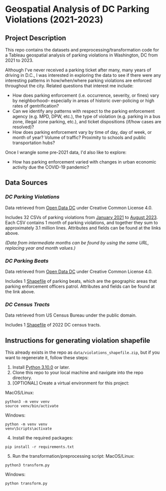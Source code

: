 # Geospatial Analysis of DC Parking Violations (2021-2023)



## Project Description

This repo contains the datasets and preprocessing/transformation code for a Tableau geospatial analysis of parking 
violations in Washington, DC from 2021 to 2023.

Although I've never received a parking ticket after many, many years of driving in D.C., I was interested in exploring 
the data to see if there were any interesting patterns in how/when/where parking violations are enforced throughout the 
city. Related questions that interest me include:

* How does parking enforcement (i.e. occurrence, severity, or fines) vary by neighborhood– especially in areas of 
  historic over-policing or high rates of gentrification?
* Can we identify any patterns with respect to the parking enforcement agency (e.g. MPD, DPW, etc.), the type of 
  violation (e.g. parking in a bus zone, illegal zone parking, etc.), and ticket dispositions (if/how cases are
  resolved)?
* How does parking enforcement vary by time of day, day of week, or month of year? Volume of traffic? 
  Proximity to schools and public transportation hubs?

Once I wrangle some pre-2021 data, I'd also like to explore:
* How has parking enforcement varied with changes in urban economic activity due the COVID-19 pandemic?



## Data Sources

### _DC Parking Violations_

Data retrieved from [Open Data DC](https://opendata.dc.gov/datasets/parking-violations-in-the-district-of-columbia/data?geometry=-77.119%2C38.791%2C-76.909%2C38.995) under Creative Common License 4.0.

Includes 32 CSVs of parking violations from 
[January 2021](https://opendata.dc.gov/datasets/DCGIS::parking-violations-issued-in-january-2021/explore) to 
[August 2023](https://opendata.dc.gov/datasets/DCGIS::parking-violations-issued-in-august-2023/explore).
Each CSV contains 1 month of parking violations, and together they sum to approximately 3.1 million lines. Attributes 
and fields can be found at the links above.

_(Data from intermediate months can be found by using the same URL, replacing year and month values.)_


### _DC Parking Beats_
Data retrieved from 
[Open Data DC](https://opendata.dc.gov/datasets/parking-beats/data?geometry=-77.119%2C38.791%2C-76.909%2C38.995) under 
Creative Common License 4.0.

Includes 1 [Shapefile](https://opendata.dc.gov/datasets/DCGIS::dpw-parking-beats/explore) of parking beats, which are 
the geographic areas that parking enforcement officers patrol. Attributes and fields can be found at the link above.


### _DC Census Tracts_

Data retrieved from US Census Bureau under the public domain.

Includes 1 [Shapefile](https://www.census.gov/geographies/mapping-files/time-series/geo/cartographic-boundary.html) of 
2022 DC census tracts.



## Instructions for generating violation shapefile
This already exists in the repo as `data/violations_shapefile.zip`, but if you want to regenerate it, follow these steps:

1. Install [Python 3.10.0](https://www.python.org/downloads/) or later.
2. Clone this repo to your local machine and navigate into the repo directory.
3. [OPTIONAL] Create a virtual environment for this project:

MacOS/Linux:
``` commandline
python3 -m venv venv
source venv/bin/activate
```
Windows:
``` commandline
python -m venv venv
venv\Scripts\activate
```
4. Install the required packages:
``` commandline
pip install -r requirements.txt
```
5. Run the transformation/preprocessing script:
MacOS/Linux:
``` commandline
python3 transform.py
```
Windows:
``` commandline
python transform.py
```
